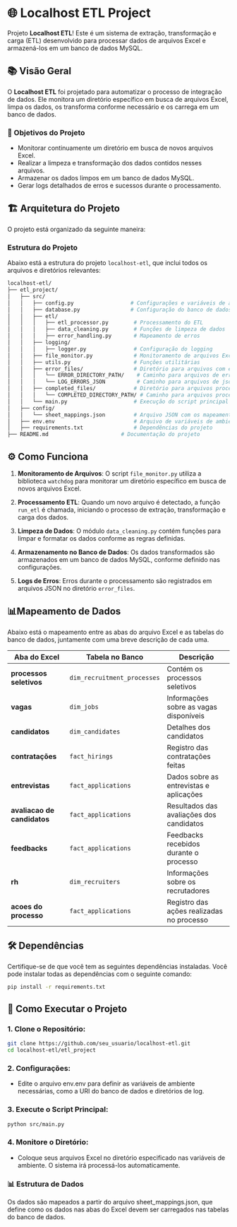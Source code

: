 # 🌐 Localhost ETL Project

Projeto **Localhost ETL**! Este é um sistema de extração, transformação e carga (ETL) desenvolvido para processar dados de arquivos Excel e armazená-los em um banco de dados MySQL.

## 📚 Visão Geral

O **Localhost ETL** foi projetado para automatizar o processo de integração de dados. Ele monitora um diretório específico em busca de arquivos Excel, limpa os dados, os transforma conforme necessário e os carrega em um banco de dados.

### 🎯 Objetivos do Projeto

- Monitorar continuamente um diretório em busca de novos arquivos Excel.
- Realizar a limpeza e transformação dos dados contidos nesses arquivos.
- Armazenar os dados limpos em um banco de dados MySQL.
- Gerar logs detalhados de erros e sucessos durante o processamento.

## 🏗️ Arquitetura do Projeto

O projeto está organizado da seguinte maneira:
### Estrutura do Projeto

Abaixo está a estrutura do projeto `localhost-etl`, que inclui todos os arquivos e diretórios relevantes:

```bash
localhost-etl/
├── etl_project/
│   ├── src/
│   │   ├── config.py                  # Configurações e variáveis de ambiente
│   │   ├── database.py                # Configuração do banco de dados e operações
│   │   ├── etl/
│   │   │   ├── etl_processor.py        # Processamento do ETL
│   │   │   ├── data_cleaning.py        # Funções de limpeza de dados
│   │   │   ├── error_handling.py       # Mapeamento de erros
│   │   ├── logging/
│   │   │   ├── logger.py               # Configuração do logging
│   │   ├── file_monitor.py             # Monitoramento de arquivos Excel
│   │   ├── utils.py                    # Funções utilitárias
│   │   ├── error_files/                # Diretório para arquivos com erros
│   │   │   └── ERROR_DIRECTORY_PATH/    # Caminho para arquivos de erro
│   │   │   └── LOG_ERRORS_JSON          # Caminho para arquivos de json de erros
│   │   ├── completed_files/            # Diretório para arquivos processados com sucesso
│   │   │   └── COMPLETED_DIRECTORY_PATH/ # Caminho para arquivos processados
│   │   └── main.py                     # Execução do script principal
│   ├── config/
│   │   └── sheet_mappings.json         # Arquivo JSON com os mapeamentos
│   ├── env.env                         # Arquivo de variáveis de ambiente
│   ├── requirements.txt                # Dependências do projeto
├── README.md                       # Documentação do projeto 
```


## ⚙️ Como Funciona

1. **Monitoramento de Arquivos**: O script `file_monitor.py` utiliza a biblioteca `watchdog` para monitorar um diretório específico em busca de novos arquivos Excel.

2. **Processamento ETL**: Quando um novo arquivo é detectado, a função `run_etl` é chamada, iniciando o processo de extração, transformação e carga dos dados.

3. **Limpeza de Dados**: O módulo `data_cleaning.py` contém funções para limpar e formatar os dados conforme as regras definidas.

4. **Armazenamento no Banco de Dados**: Os dados transformados são armazenados em um banco de dados MySQL, conforme definido nas configurações.

5. **Logs de Erros**: Erros durante o processamento são registrados em arquivos JSON no diretório `error_files`.


## 📊Mapeamento de Dados

Abaixo está o mapeamento entre as abas do arquivo Excel e as tabelas do banco de dados, juntamente com uma breve descrição de cada uma.

| Aba do Excel                | Tabela no Banco                | Descrição                                   |
|-----------------------------|---------------------------------|---------------------------------------------|
| **processos seletivos**      | `dim_recruitment_processes`     | Contém os processos seletivos               |
| **vagas**                   | `dim_jobs`                      | Informações sobre as vagas disponíveis      |
| **candidatos**              | `dim_candidates`                | Detalhes dos candidatos                     |
| **contratações**            | `fact_hirings`                  | Registro das contratações feitas            |
| **entrevistas**             | `fact_applications`             | Dados sobre as entrevistas e aplicações     |
| **avaliacao de candidatos** | `fact_applications`             | Resultados das avaliações dos candidatos    |
| **feedbacks**               | `fact_applications`             | Feedbacks recebidos durante o processo      |
| **rh**                      | `dim_recruiters`                | Informações sobre os recrutadores           |
| **acoes do processo**       | `fact_applications`             | Registro das ações realizadas no processo   |


## 🛠️ Dependências

Certifique-se de que você tem as seguintes dependências instaladas. Você pode instalar todas as dependências com o seguinte comando:

```bash
pip install -r requirements.txt
```


## 🚀 Como Executar o Projeto

### 1. Clone o Repositório:
```bash
git clone https://github.com/seu_usuario/localhost-etl.git
cd localhost-etl/etl_project
```

### 2. Configurações:
* Edite o arquivo env.env para definir as variáveis de ambiente necessárias, como a URI do banco de dados e diretórios de log.

### 3. Execute o Script Principal:

```bash
python src/main.py
```

### 4. Monitore o Diretório:
* Coloque seus arquivos Excel no diretório especificado nas variáveis de ambiente. O sistema irá processá-los automaticamente.



### 📊 Estrutura de Dados
Os dados são mapeados a partir do arquivo sheet_mappings.json, que define como os dados nas abas do Excel devem ser carregados nas tabelas do banco de dados.